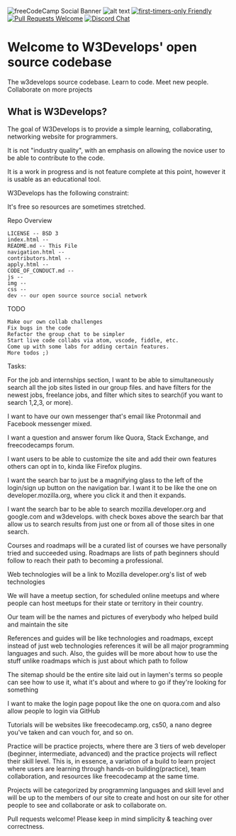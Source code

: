 ![freeCodeCamp Social Banner](https://imgur.com/RUxbr2g) ![alt text](https://imgur.com/RUxbr2g.png)
[![first-timers-only Friendly](https://img.shields.io/badge/first--timers--only-friendly-blue.svg)](http://www.firsttimersonly.com/)
[![Pull Requests Welcome](https://img.shields.io/badge/PRs-welcome-brightgreen.svg?style=flat)](http://makeapullrequest.com)
[![Discord Chat](https://img.shields.io/badge/chat-online-green.svg?logo=discord)](https://discord.gg/ckQ52gA)


# Welcome to W3Develops' open source codebase

The w3develops source codebase. Learn to code. Meet new people. Collaborate on more projects

## What is W3Develops?

The goal of W3Develops is to provide a simple learning, collaborating, networking website for programmers.

It is not "industry quality", with an emphasis on allowing the novice user to be able to contribute to the code.

It is a work in progress and is not feature complete at this point, however it is usable as an educational tool.

W3Develops has the following constraint:

It's free so resources are sometimes stretched.

Repo Overview

    LICENSE -- BSD 3
    index.html --
    README.md -- This File
    navigation.html -- 
    contributors.html -- 
    apply.html -- 
    CODE_OF_CONDUCT.md -- 
    js -- 
    img -- 
    css -- 
    dev -- our open source source social network 


TODO

    Make our own collab challenges
    Fix bugs in the code
    Refactor the group chat to be simpler
    Start live code collabs via atom, vscode, fiddle, etc.
    Come up with some labs for adding certain features.
    More todos ;)



Tasks:

For the job and internships section, I want to be able to simultaneously search all the job sites listed in our group files. and have filters for the newest jobs, freelance jobs, and filter which sites to search(if you want to search 1,2,3, or more).

I want to have our own messenger that's email like Protonmail and Facebook messenger mixed.

I want a question and answer forum like Quora, Stack Exchange, and freecodecamps forum.

I want users to be able to customize the site and add their own features others can opt in to, kinda like Firefox plugins.

I want the search bar to just be a magnifying glass to the left of the login/sign up button on the navigation bar. I want it to be like the one on developer.mozilla.org, where you click it and then it expands.

I want the search bar to be able to search mozilla.developer.org and google.com and w3develops. with check boxes above the search bar that allow us to search results from just one or from all of those sites in one search.

Courses and roadmaps will be a curated list of courses we have personally tried and succeeded using. Roadmaps are lists of path beginners should follow to reach their path to becoming a professional.

Web technologies will be a link to Mozilla developer.org's list of web technologies

We will have a meetup section, for scheduled online meetups and where people can host meetups for their state or territory in their country.

Our team will be the names and pictures of everybody who helped build and maintain the site

References and guides will be like technologies and roadmaps, except instead of just web technologies references it will be all major programming languages and such. Also, the guides will be more about how to use the stuff unlike roadmaps which is just about which path to follow

The sitemap should be the entire site laid out in laymen's terms so people can see how to use it, what it's about and where to go if they're looking for something

I want to make the login page popout like the one on quora.com and also allow people to login via GitHub

Tutorials will be websites like freecodecamp.org, cs50, a nano degree you've taken and can vouch for, and so on.

Practice will be practice projects, where there are 3 tiers of web developer (beginner, intermediate, advanced) and the practice projects will reflect their skill level. This is, in essence, a variation of a build to learn project where users are learning through hands-on building(practice), team collaboration, and resources like freecodecamp at the same time.

Projects will be categorized by programming languages and skill level and will be up to the members of our site to create and host on our site for other people to see and collaborate or ask to collaborate on.





Pull requests welcome! Please keep in mind simplicity & teaching over correctness.

